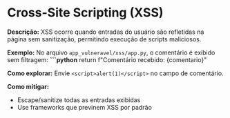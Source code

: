# Cross-Site Scripting (XSS)

**Descrição:**
XSS ocorre quando entradas do usuário são refletidas na página sem sanitização, permitindo execução de scripts maliciosos.

**Exemplo:**
No arquivo `app_vulneravel/xss/app.py`, o comentário é exibido sem filtragem:
**```python**
return f"Comentário recebido: {comentario}"

**Como explorar:**
Envie `<script>alert(1)</script>` no campo de comentário.

**Como mitigar:**

- Escape/sanitize todas as entradas exibidas
- Use frameworks que previnem XSS por padrão
